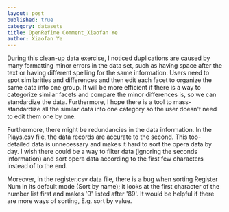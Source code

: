 ```yaml
---
layout: post
published: true
category: datasets
title: OpenRefine Comment_Xiaofan Ye
author: Xiaofan Ye
---
```

During this clean-up data exercise, I noticed duplications are caused by many formatting minor errors in the data set, such as having space after the text or having different spelling for the same information. Users need to spot similarities and differences and then edit each facet to organize the same data into one group. It will be more efficient if there is a way to categorize similar facets and compare the minor differences is, so we can standardize the data. Furthermore, I hope there is a tool to mass-standardize all the similar data into one category so the user doesn't need to edit them one by one. 

Furthermore, there might be redundancies in the data information. In the Plays.csv file, the data records are accurate to the second. This too-detailed data is unnecessary and makes it hard to sort the opera data by day. I wish there could be a way to filter data (ignoring the seconds information) and sort opera data according to the first few characters instead of to the end.

Moreover, in the register.csv data file, there is a bug when sorting Register Num in its default mode (Sort by name); it looks at the first character of the number list first and makes '9' listed after '89'. It would be helpful if there are more ways of sorting, E.g. sort by value. 








